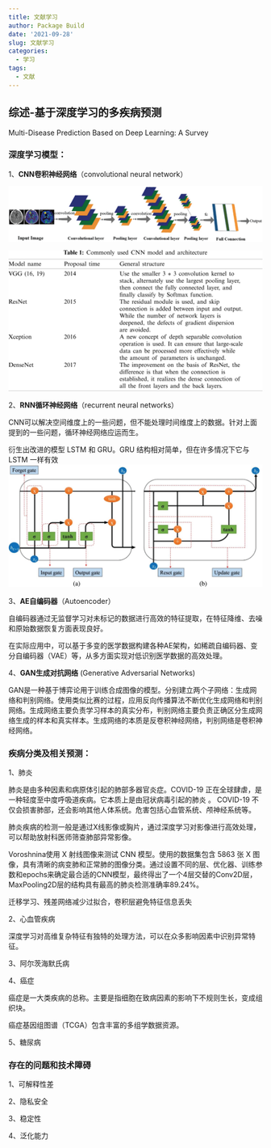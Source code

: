 ```yaml
---
title: 文献学习
author: Package Build
date: '2021-09-28'
slug: 文献学习
categories:
  - 学习
tags:
  - 文献
---
```


## 综述-基于深度学习的多疾病预测   

Multi-Disease Prediction Based on Deep Learning: A Survey

### 深度学习模型：

1、**CNN卷积神经网络**（convolutional neural network）

![images](index.assets/CMES_16728-fig-2.png)

![images](index.assets/table-1.png)

2、**RNN循环神经网络**（recurrent neural networks）

CNN可以解决空间维度上的一些问题，但不能处理时间维度上的数据。针对上面提到的一些问题，循环神经网络应运而生。

衍生出改进的模型 LSTM 和 GRU。GRU 结构相对简单，但在许多情况下它与 LSTM 一样有效 ![images](index.assets/CMES_16728-fig-3.png)

3、**AE自编码器**（Autoencoder）

自编码器通过无监督学习对未标记的数据进行高效的特征提取，在特征降维、去噪和原始数据恢复方面表现良好。

在实际应用中，可以基于多变的医学数据构建各种AE架构，如稀疏自编码器、变分自编码器（VAE）等，从多方面实现对低识别医学数据的高效处理。

4、**GAN生成对抗网络** (Generative Adversarial Networks)     

GAN是一种基于博弈论用于训练合成图像的模型。分别建立两个子网络：生成网络和判别网络。使用类似比赛的过程，应用反向传播算法不断优化生成网络和判别网络。生成网络主要负责学习样本的真实分布，判别网络主要负责正确区分生成网络生成的样本和真实样本。生成网络的本质是反卷积神经网络，判别网络是卷积神经网络。

### 疾病分类及相关预测：

1、肺炎

肺炎是由多种因素和病原体引起的肺部多器官炎症。COVID-19 正在全球肆虐，是一种轻度至中度呼吸道疾病。它本质上是由冠状病毒引起的肺炎 。 COVID-19 不仅会损害肺部，还会影响其他人体系统。危害包括心血管系统、颅神经系统等。

肺炎疾病的检测一般是通过X线影像或胸片，通过深度学习对影像进行高效处理，可以帮助放射科医师筛查肺部异常影像。

Voroshnina使用 X 射线图像来测试 CNN 模型。使用的数据集包含 5863 张 X 图像，具有清晰的病变肺和正常肺的图像分类。通过设置不同的层、优化器、训练参数和epochs来确定最合适的CNN模型，最终得出了一个4层交替的Conv2D层，MaxPooling2D层的结构具有最高的肺炎检测准确率89.24%。

迁移学习、残差网络减少过拟合，卷积层避免特征信息丢失

2、心血管疾病

深度学习对高维复杂特征有独特的处理方法，可以在众多影响因素中识别异常特征。

3、阿尔茨海默氏病     

4、癌症

癌症是一大类疾病的总称。主要是指细胞在致病因素的影响下不规则生长，变成组织块。

癌症基因组图谱（TCGA）包含丰富的多组学数据资源。

5、糖尿病     

### 存在的问题和技术障碍

1、可解释性差

2、隐私安全

3、稳定性

4、泛化能力
